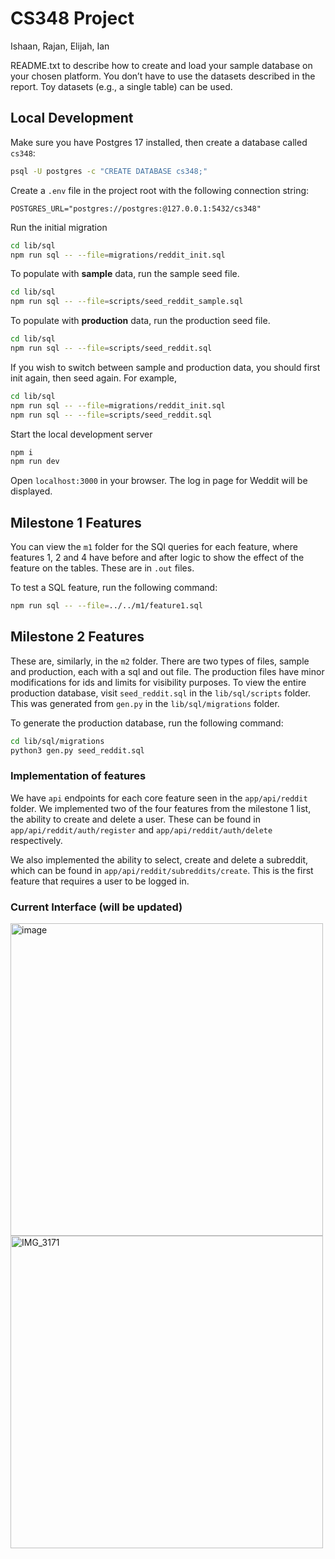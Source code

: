 # CS348 Project

Ishaan, Rajan, Elijah, Ian

README.txt to describe how to create and load your sample database on your chosen platform.
You don’t have to use the datasets described in the report. Toy datasets (e.g., a single table) can
be used.

## Local Development

Make sure you have Postgres 17 installed, then create a database called `cs348`:

```bash
psql -U postgres -c "CREATE DATABASE cs348;"
```

Create a `.env` file in the project root with the following connection string:

```
POSTGRES_URL="postgres://postgres:@127.0.0.1:5432/cs348"
```

Run the initial migration

```bash
cd lib/sql
npm run sql -- --file=migrations/reddit_init.sql
```

To populate with **sample** data, run the sample seed file.

```bash
cd lib/sql
npm run sql -- --file=scripts/seed_reddit_sample.sql
```

To populate with **production** data, run the production seed file.

```bash
cd lib/sql
npm run sql -- --file=scripts/seed_reddit.sql
```

If you wish to switch between sample and production data, you should first init again, then seed again. For example,

```bash
cd lib/sql
npm run sql -- --file=migrations/reddit_init.sql
npm run sql -- --file=scripts/seed_reddit.sql
```

Start the local development server

```bash
npm i
npm run dev
```

Open `localhost:3000` in your browser. The log in page for Weddit will be displayed.

## Milestone 1 Features

You can view the `m1` folder for the SQl queries for each feature, where features 1, 2 and 4 have before and after logic to show the effect of the feature on the tables. These are in `.out` files.

To test a SQL feature, run the following command:

```bash
npm run sql -- --file=../../m1/feature1.sql
```

## Milestone 2 Features

These are, similarly, in the `m2` folder. There are two types of files, sample and production, each with a sql and out file. The production files have minor modifications for ids and limits for visibility purposes. To view the entire production database, visit `seed_reddit.sql` in the `lib/sql/scripts` folder. This was generated from `gen.py` in the `lib/sql/migrations` folder.

To generate the production database, run the following command:

```bash
cd lib/sql/migrations
python3 gen.py seed_reddit.sql
```

### Implementation of features

We have `api` endpoints for each core feature seen in the `app/api/reddit` folder. We implemented two of the four features from the milestone 1 list, the ability to create and delete a user. These can be found in `app/api/reddit/auth/register` and `app/api/reddit/auth/delete` respectively.

We also implemented the ability to select, create and delete a subreddit, which can be found in `app/api/reddit/subreddits/create`. This is the first feature that requires a user to be logged in.

### Current Interface (will be updated)

<img width="500" alt="image" src="https://github.com/user-attachments/assets/bc916cbd-f0c2-44b1-bbc3-17e6d030b1ae" />
<img width="500" alt="IMG_3171" src="https://github.com/user-attachments/assets/96546c7a-4013-4c49-8bab-abbda453ac1a" />
